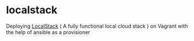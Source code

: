 # localstack
Deploying [LocalStack](https://localstack.cloud/) ( A fully functional local cloud stack ) on Vagrant with the help of ansible as a provisioner

